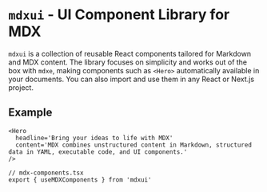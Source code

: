 # `mdxui` - UI Component Library for MDX

`mdxui` is a collection of reusable React components tailored for Markdown and MDX content. The library focuses on simplicity and works out of the box with `mdxe`, making components such as `<Hero>` automatically available in your documents. You can also import and use them in any React or Next.js project.

## Example

```mdx
<Hero
  headline='Bring your ideas to life with MDX'
  content='MDX combines unstructured content in Markdown, structured data in YAML, executable code, and UI components.'
/>
```

```tsx
// mdx-components.tsx
export { useMDXComponents } from 'mdxui'
```
